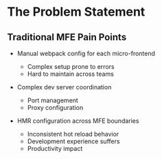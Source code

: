 ---
---

# The Problem Statement

## Traditional MFE Pain Points

<v-clicks>

- Manual webpack config for each micro-frontend
  - Complex setup prone to errors
  - Hard to maintain across teams

- Complex dev server coordination
  - Port management
  - Proxy configuration

- HMR configuration across MFE boundaries
  - Inconsistent hot reload behavior
  - Development experience suffers
  - Productivity impact

</v-clicks>